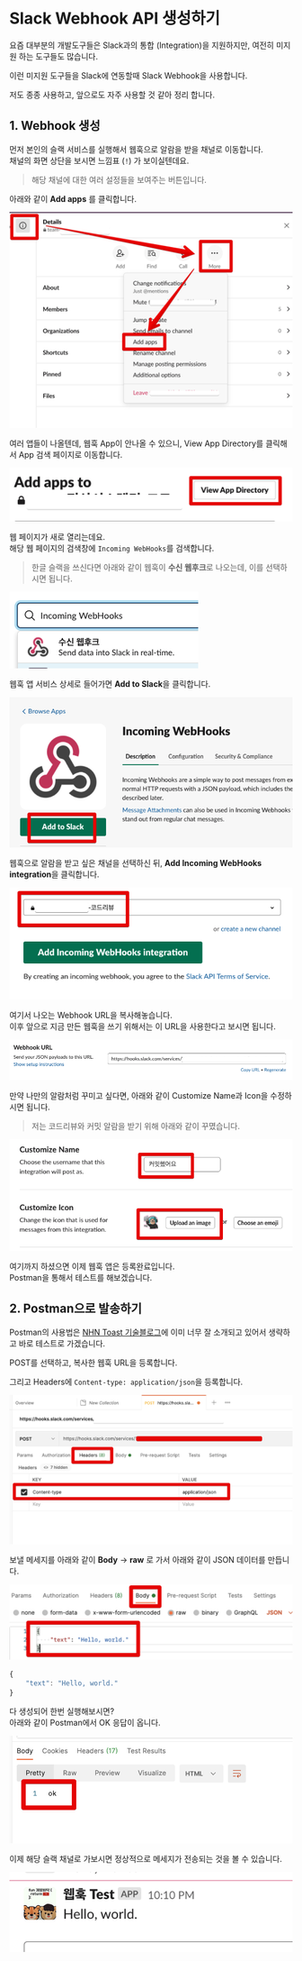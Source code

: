 # Slack Webhook API 생성하기

요즘 대부분의 개발도구들은 Slack과의 통합 (Integration)을 지원하지만, 여전히 미지원 하는 도구들도 많습니다.  
  
이런 미지원 도구들을 Slack에 연동할때 Slack Webhook을 사용합니다.  
  
저도 종종 사용하고, 앞으로도 자주 사용할 것 같아 정리 합니다.

## 1. Webhook 생성

먼저 본인의 슬랙 서비스를 실행해서 웹훅으로 알람을 받을 채널로 이동합니다.  
채널의 화면 상단을 보시면 느낌표 (```!```) 가 보이실텐데요.  

> 해당 채널에 대한 여러 설정들을 보여주는 버튼입니다.

아래와 같이 **Add apps** 를 클릭합니다.

![slack1](./images/slack1.png)

여러 앱들이 나올텐데, 웹훅 App이 안나올 수 있으니, View App Directory를 클릭해서 App 검색 페이지로 이동합니다.

![slack2](./images/slack2.png)

웹 페이지가 새로 열리는데요.  
해당 웹 페이지의 검색창에 ```Incoming WebHooks```를 검색합니다.

> 한글 슬랙을 쓰신다면 아래와 같이 웹훅이 **수신 웹후크**로 나오는데, 이를 선택하시면 됩니다.

![slack3](./images/slack3.png)

웹훅 앱 서비스 상세로 들어가면 **Add to Slack**을 클릭합니다.

![slack4](./images/slack4.png)

웹훅으로 알람을 받고 싶은 채널을 선택하신 뒤, **Add Incoming WebHooks integration**을 클릭합니다.

![slack5](./images/slack5.png)

여기서 나오는 Webhook URL을 복사해놓습니다.  
이후 앞으로 지금 만든 웹훅을 쓰기 위해서는 이 URL을 사용한다고 보시면 됩니다.

![slack6](./images/slack6.png)

만약 나만의 알람처럼 꾸미고 싶다면, 아래와 같이 Customize Name과 Icon을 수정하시면 됩니다.

> 저는 코드리뷰와 커밋 알람을 받기 위해 아래와 같이 꾸몄습니다.

![slack7](./images/slack7.png)

여기까지 하셨으면 이제 웹훅 앱은 등록완료입니다.  
Postman을 통해서 테스트를 해보겠습니다.

## 2. Postman으로 발송하기

Postman의 사용법은 [NHN Toast 기술블로그](https://meetup.toast.com/posts/107)에 이미 너무 잘 소개되고 있어서 생략하고 바로 테스트로 가겠습니다.  
  
POST를 선택하고, 복사한 웹훅 URL을 등록합니다.  
  
그리고 Headers에 ```Content-type: application/json```을 등록합니다.

![slack8](./images/slack8.png)

보낼 메세지를 아래와 같이 **Body** -> **raw** 로 가서 아래와 같이 JSON 데이터를 만듭니다.

![slack9](./images/slack9.png)

```js
{
    "text": "Hello, world."
}
```

다 생성되어 한번 실행해보시면?  
아래와 같이 Postman에서 OK 응답이 옵니다.

![slack10](./images/slack10.png)

이제 해당 슬랙 채널로 가보시면 정상적으로 메세지가 전송되는 것을 볼 수 있습니다.

![slack11](./images/slack11.png)

